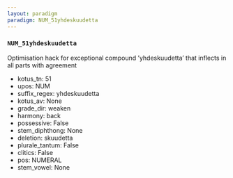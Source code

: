 ```yaml
---
layout: paradigm
paradigm: NUM_51yhdeskuudetta
---
```

### ` NUM_51yhdeskuudetta `

Optimisation hack for exceptional compound ’yhdeskuudetta’ that inflects in all parts with agreement
* kotus_tn: 51
* upos: NUM
* suffix_regex: yhdeskuudetta
* kotus_av: None
* grade_dir: weaken
* harmony: back
* possessive: False
* stem_diphthong: None
* deletion: skuudetta
* plurale_tantum: False
* clitics: False
* pos: NUMERAL
* stem_vowel: None
